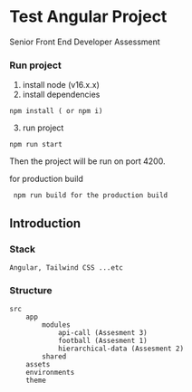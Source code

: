 # Test Angular Project
Senior Front End Developer Assessment

### Run project
1. install node (v16.x.x)
2. install dependencies
```
npm install ( or npm i)
```
3. run project
```
npm run start
```
Then the project will be run on port 4200.

for production build
```
 npm run build for the production build
``` 

## Introduction
### Stack
`` Angular, Tailwind CSS ...etc
``

### Structure
```
src 
    app
        modules
            api-call (Assesment 3)
            football (Assesment 1)
            hierarchical-data (Assesment 2)
        shared
    assets
    environments
    theme
```
